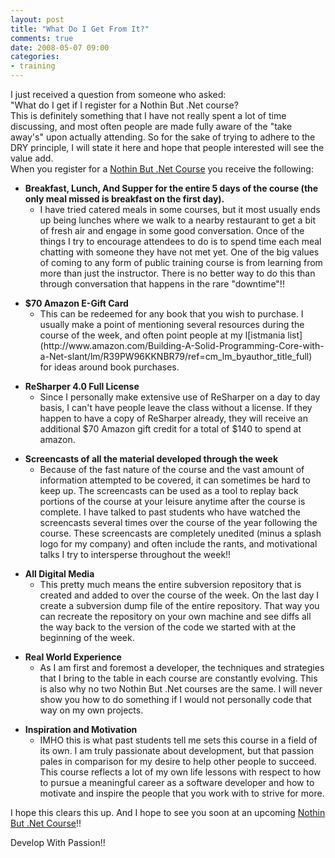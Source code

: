 ```yaml
---
layout: post
title: "What Do I Get From It?"
comments: true
date: 2008-05-07 09:00
categories:
- training
---
```


I just received a question from someone who asked:  
"What do I get if I register for a Nothin But .Net course?  
This is definitely something that I have not really spent a lot of time discussing, and most often people are made fully aware of the "take away's" upon actually attending. So for the sake of trying to adhere to the DRY principle, I will state it here and hope that people interested will see the value add.  
When you register for a [Nothin But .Net Course](http://developwithpassion.com/training/courseschedule.aspx) you receive the following:  <ul>   <li><strong>Breakfast, Lunch, And Supper for the entire 5 days of the course (the only meal missed is breakfast on the first day).</strong>       <ul>       <li>I have tried catered meals in some courses, but it most usually ends up being lunches where we walk to a nearby restaurant to get a bit of fresh air and engage in some good conversation. Once of the things I try to encourage attendees to do is to spend time each meal chatting with someone they have not met yet. One of the big values of coming to any form of public training course is from learning from more than just the instructor. There is no better way to do this than through conversation that happens in the rare "downtime"!! </li>     </ul>   </li> </ul>  
  <ul>   <li><strong>$70 Amazon E-Gift Card</strong>       <ul>       <li>This can be redeemed for any book that you wish to purchase. I usually make a point of mentioning several resources during the course of the week, and often point people at my l[istmania list](http://www.amazon.com/Building-A-Solid-Programming-Core-with-a-Net-slant/lm/R39PW96KKNBR79/ref=cm_lm_byauthor_title_full) for ideas around book purchases. </li>     </ul>   </li> </ul>  
  <ul>   <li><strong>ReSharper 4.0 Full License</strong>       <ul>       <li>Since I personally make extensive use of ReSharper on a day to day basis, I can't have people leave the class without a license. If they happen to have a copy of ReSharper already, they will receive an additional $70 Amazon gift credit for a total of $140 to spend at amazon. </li>     </ul>   </li> </ul>  
  <ul>   <li><strong>Screencasts of all the material developed through the week</strong>       <ul>       <li>Because of the fast nature of the course and the vast amount of information attempted to be covered, it can sometimes be hard to keep up. The screencasts can be used as a tool to replay back portions of the course at your leisure anytime after the course is complete. I have talked to past students who have watched the screencasts several times over the course of the year following the course. These screencasts are completely unedited (minus a splash logo for my company) and often include the rants, and motivational talks I try to intersperse throughout the week!! </li>     </ul>   </li> </ul>  
  <ul>   <li><strong>All Digital Media</strong>       <ul>       <li>This pretty much means the entire subversion repository that is created and added to over the course of the week. On the last day I create a subversion dump file of the entire repository. That way you can recreate the repository on your own machine and see diffs all the way back to the version of the code we started with at the beginning of the week. </li>     </ul>   </li> </ul>  
  <ul>   <li><strong>Real World Experience</strong>       <ul>       <li>As I am first and foremost a developer, the techniques and strategies that I bring to the table in each course are constantly evolving. This is also why no two Nothin But .Net courses are the same. I will never show you how to do something if I would not personally code that way on my own projects. </li>     </ul>   </li> </ul>  
  <ul>   <li><strong>Inspiration and Motivation</strong>       <ul>       <li>IMHO this is what past students tell me sets this course in a field of its own. I am truly passionate about development, but that passion pales in comparison for my desire to help other people to succeed. This course reflects a lot of my own life lessons with respect to how to pursue a meaningful career as a software developer and how to motivate and inspire the people that you work with to strive for more. </li>     </ul>   </li> </ul>  
  
I hope this clears this up. And I hope to see you soon at an upcoming [Nothin But .Net Course](http://www.developwithpassion.com/training/courseschedule.aspx)!!  
  
Develop With Passion!!




